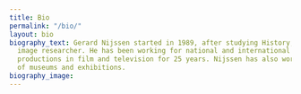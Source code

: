 ```yaml
---
title: Bio
permalink: "/bio/"
layout: bio
biography_text: Gerard Nijssen started in 1989, after studying History, as a freelance
  image researcher. He has been working for national and international award-winning
  productions in film and television for 25 years. Nijssen has also worked for a variety
  of museums and exhibitions.
biography_image:
---
```

